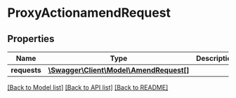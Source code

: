 # ProxyActionamendRequest

## Properties
Name | Type | Description | Notes
------------ | ------------- | ------------- | -------------
**requests** | [**\Swagger\Client\Model\AmendRequest[]**](AmendRequest.md) |  | [optional] 

[[Back to Model list]](../README.md#documentation-for-models) [[Back to API list]](../README.md#documentation-for-api-endpoints) [[Back to README]](../README.md)


